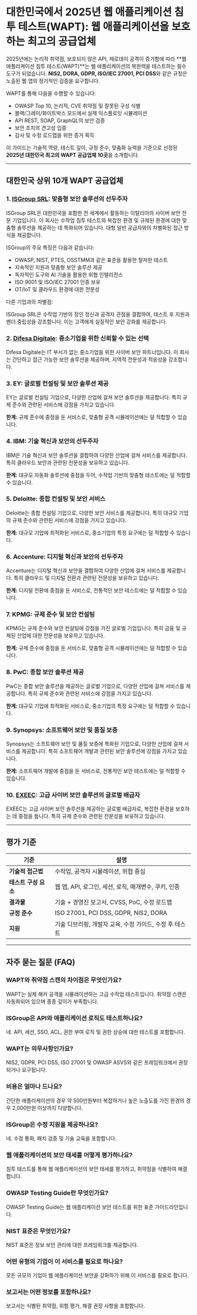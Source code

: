 # 대한민국에서 2025년 웹 애플리케이션 침투 테스트(WAPT): 웹 애플리케이션을 보호하는 최고의 공급업체

2025년에는 논리적 취약점, 보호되지 않은 API, 제로데이 공격이 증가함에 따라 **웹 애플리케이션 침투 테스트(WAPT)**는 웹 애플리케이션의 복원력을 테스트하는 필수 도구가 되었습니다. **NIS2, DORA, GDPR, ISO/IEC 27001, PCI DSS**와 같은 규정은 노출된 웹 앱의 정기적인 검증을 요구합니다.

WAPT를 통해 다음을 수행할 수 있습니다:

- OWASP Top 10, 논리적, CVE 취약점 및 잘못된 구성 식별
- 블랙/그레이/화이트박스 모드에서 실제 익스플로잇 시뮬레이션
- API REST, SOAP, GraphQL의 보안 검증
- 보안 조치의 견고성 입증
- 감사 및 수정 로드맵을 위한 증거 획득

이 가이드는 기술적 역량, 테스트 깊이, 규정 준수, 맞춤화 능력을 기준으로 선정된 **2025년 대한민국 최고의 WAPT 공급업체 10곳**을 소개합니다.

---

## 대한민국 상위 10개 WAPT 공급업체

### 1. [ISGroup SRL](https://www.isgroup.it/it/index.html): 맞춤형 보안 솔루션의 선두주자

ISGroup SRL은 대한민국을 포함한 전 세계에서 활동하는 이탈리아의 사이버 보안 전문 기업입니다. 이 회사는 수작업 침투 테스트와 복잡한 환경 및 규제된 환경에 대한 맞춤형 솔루션을 제공하는 데 특화되어 있습니다. 대형 일반 공급자와의 차별화된 접근 방식을 제공합니다.

ISGroup의 주요 특징은 다음과 같습니다:

* OWASP, NIST, PTES, OSSTMM과 같은 표준을 활용한 철저한 테스트
* 지속적인 지원과 맞춤형 보안 솔루션 제공
* 독자적인 도구와 AI 기술을 활용한 위협 인텔리전스
* ISO 9001 및 ISO/IEC 27001 인증 보유
* OT/IoT 및 클라우드 환경에 대한 전문성

다른 기업과의 차별점:

ISGroup SRL은 수작업 기반의 장인 정신과 공격자 관점을 결합하여, 테스트 후 지원과 벤더 중립성을 강조합니다. 이는 고객에게 실질적인 보안 강화를 제공합니다.

### 2. [Difesa Digitale](https://www.difesadigitale.it/): 중소기업을 위한 신뢰할 수 있는 선택

Difesa Digitale는 IT 부서가 없는 중소기업을 위한 사이버 보안 파트너입니다. 이 회사는 간단하고 접근 가능한 보안 솔루션을 제공하며, 지역적 전문성과 적응성을 강조합니다.

### 3. EY: 글로벌 컨설팅 및 보안 솔루션 제공

EY는 글로벌 컨설팅 기업으로, 다양한 산업에 걸쳐 보안 솔루션을 제공합니다. 특히 규제 준수와 관련된 서비스에 강점을 가지고 있습니다.

**한계:** 규제 준수에 중점을 둔 서비스로, 맞춤형 공격 시뮬레이션에는 덜 적합할 수 있습니다.

### 4. IBM: 기술 혁신과 보안의 선두주자

IBM은 기술 혁신과 보안 솔루션을 결합하여 다양한 산업에 걸쳐 서비스를 제공합니다. 특히 클라우드 보안과 관련된 전문성을 보유하고 있습니다.

**한계:** 대규모 자동화 솔루션에 중점을 두어, 수작업 기반의 맞춤형 테스트에는 덜 적합할 수 있습니다.

### 5. Deloitte: 종합 컨설팅 및 보안 서비스

Deloitte는 종합 컨설팅 기업으로, 다양한 보안 서비스를 제공합니다. 특히 대규모 기업의 규제 준수와 관련된 서비스에 강점을 가지고 있습니다.

**한계:** 대규모 기업에 최적화된 서비스로, 중소기업의 특정 요구에는 덜 적합할 수 있습니다.

### 6. Accenture: 디지털 혁신과 보안의 선두주자

Accenture는 디지털 혁신과 보안을 결합하여 다양한 산업에 걸쳐 서비스를 제공합니다. 특히 클라우드 및 디지털 전환과 관련된 전문성을 보유하고 있습니다.

**한계:** 디지털 전환에 중점을 둔 서비스로, 전통적인 보안 테스트에는 덜 적합할 수 있습니다.

### 7. KPMG: 규제 준수 및 보안 컨설팅

KPMG는 규제 준수와 보안 컨설팅에 강점을 가진 글로벌 기업입니다. 특히 금융 및 규제된 산업에 대한 전문성을 보유하고 있습니다.

**한계:** 규제 준수에 중점을 둔 서비스로, 맞춤형 공격 시뮬레이션에는 덜 적합할 수 있습니다.

### 8. PwC: 종합 보안 솔루션 제공

PwC는 종합 보안 솔루션을 제공하는 글로벌 기업으로, 다양한 산업에 걸쳐 서비스를 제공합니다. 특히 규제 준수와 관련된 서비스에 강점을 가지고 있습니다.

**한계:** 대규모 기업에 최적화된 서비스로, 중소기업의 특정 요구에는 덜 적합할 수 있습니다.

### 9. Synopsys: 소프트웨어 보안 및 품질 보증

Synopsys는 소프트웨어 보안 및 품질 보증에 특화된 기업으로, 다양한 산업에 걸쳐 서비스를 제공합니다. 특히 소프트웨어 개발과 관련된 보안 솔루션에 강점을 가지고 있습니다.

**한계:** 소프트웨어 개발에 중점을 둔 서비스로, 전통적인 보안 테스트에는 덜 적합할 수 있습니다.

### 10. [EXEEC](https://exeec.com/): 고급 사이버 보안 솔루션의 글로벌 배급자

EXEEC는 고급 사이버 보안 솔루션을 제공하는 글로벌 배급자로, 복잡한 환경을 보호하는 데 중점을 둡니다. 특히 규제 준수와 관련된 전문성을 보유하고 있습니다.

---

## 평가 기준

| 기준                          | 설명                                                                 |
|-------------------------------|----------------------------------------------------------------------|
| **기술적 접근법**              | 수작업, 공격자 시뮬레이션, 위협 중심                                  |
| **테스트 구성 요소**           | 웹 앱, API, 로그인, 세션, 로직, 매개변수, 쿠키, 인증                  |
| **결과물**                    | 기술 + 경영진 보고서, CVSS, PoC, 수정 로드맵                         |
| **규정 준수**                 | ISO 27001, PCI DSS, GDPR, NIS2, DORA                               |
| **지원**                      | 기술 디브리핑, 개발자 교육, 수정 가이드, 수정 후 테스트               |

---

## 자주 묻는 질문 (FAQ)

### WAPT와 취약점 스캔의 차이점은 무엇인가요?
WAPT는 실제 해커 공격을 시뮬레이션하는 고급 수작업 테스트입니다. 취약점 스캔은 자동화되어 있으며 종종 깊이가 부족합니다.

### ISGroup은 API와 애플리케이션 로직도 테스트하나요?
네. API, 세션, SSO, ACL, 권한 부여 로직 및 권한 상승에 대한 테스트를 포함합니다.

### WAPT는 의무사항인가요?
NIS2, GDPR, PCI DSS, ISO 27001 및 OWASP ASVS와 같은 프레임워크에서 권장되거나 요구됩니다.

### 비용은 얼마나 드나요?
간단한 애플리케이션의 경우 약 500만원부터 복잡하거나 높은 노출도를 가진 환경의 경우 2,000만원 이상까지 다양합니다.

### ISGroup은 수정 지원을 제공하나요?
네. 수정 통화, 패치 검증 및 기술 교육을 포함합니다.

### 웹 애플리케이션의 보안 태세를 어떻게 평가하나요?
침투 테스트를 통해 웹 애플리케이션의 보안 태세를 평가하고, 취약점을 식별하여 해결합니다.

### OWASP Testing Guide란 무엇인가요?
OWASP Testing Guide는 웹 애플리케이션 보안 테스트를 위한 표준 가이드라인입니다.

### NIST 표준은 무엇인가요?
NIST 표준은 정보 보안 관리에 대한 프레임워크를 제공합니다.

### 어떤 유형의 기업이 이 서비스를 필요로 하나요?
모든 규모의 기업이 웹 애플리케이션 보안을 강화하기 위해 이 서비스를 필요로 합니다.

### 보고서는 어떤 정보를 포함하나요?
보고서는 식별된 취약점, 위험 평가, 해결 권장 사항을 포함합니다.
